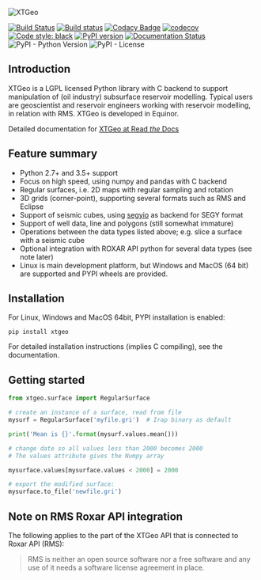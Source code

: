 ![XTGeo](https://github.com/equinor/xtgeo/blob/master/docs/images/xtgeo-logo-wide.png)

[![Build Status](https://travis-ci.com/equinor/xtgeo.svg?branch=master)](https://travis-ci.com/equinor/xtgeo)
[![Build status](https://ci.appveyor.com/api/projects/status/g795rox7g4k23l1q?svg=true)](https://ci.appveyor.com/project/jcrivenaes/xtgeo)
[![Codacy Badge](https://api.codacy.com/project/badge/Grade/c209aeed6a2a40b08ea859aeadf31cb0)](https://www.codacy.com/app/jcrivenaes/xtgeo?utm_source=github.com&amp;utm_medium=referral&amp;utm_content=equinor/xtgeo&amp;utm_campaign=Badge_Grade)
[![codecov](https://codecov.io/gh/equinor/xtgeo/branch/master/graph/badge.svg)](https://codecov.io/gh/equinor/xtgeo)
[![Code style: black](https://img.shields.io/badge/code%20style-black-000000.svg)](https://github.com/python/black)
[![PyPI version](https://badge.fury.io/py/xtgeo.svg)](https://badge.fury.io/py/xtgeo)
[![Documentation Status](https://readthedocs.org/projects/xtgeo/badge/?version=latest)](https://xtgeo.readthedocs.io/en/latest/?badge=latest)
![PyPI - Python Version](https://img.shields.io/pypi/pyversions/xtgeo.svg)
![PyPI - License](https://img.shields.io/pypi/l/xtgeo.svg)

## Introduction ##

XTGeo is a LGPL licensed Python library with C backend to support
manipulation of (oil industry) subsurface reservoir modelling. Typical
users are geoscientist and reservoir engineers working with
reservoir modelling, in relation with RMS. XTGeo is developed in Equinor.

Detailed documentation for [XTGeo at Read *the* Docs](https://xtgeo.readthedocs.io)

## Feature summary ##

   * Python 2.7+ and 3.5+ support
   * Focus on high speed, using numpy and pandas with C backend
   * Regular surfaces, i.e. 2D maps with regular sampling and rotation
   * 3D grids (corner-point), supporting several formats such as
     RMS and Eclipse
   * Support of seismic cubes, using
     [segyio](https://github.com/equinor/segyio) as backend for SEGY format
   * Support of well data, line and polygons (still somewhat immature)
   * Operations between the data types listed above; e.g. slice a surface
     with a seismic cube
   * Optional integration with ROXAR API python for several data types
     (see note later)
   * Linux is main development platform, but Windows and MacOS (64 bit) are supported
     and PYPI wheels are provided.

## Installation ##

For Linux, Windows and MacOS 64bit, PYPI installation is enabled:

```
pip install xtgeo
```
For detailed installation instructions (implies C compiling), see
the documentation.

## Getting started ##

```python
from xtgeo.surface import RegularSurface

# create an instance of a surface, read from file
mysurf = RegularSurface('myfile.gri')  # Irap binary as default

print('Mean is {}'.format(mysurf.values.mean()))

# change date so all values less than 2000 becomes 2000
# The values attribute gives the Numpy array

mysurface.values[mysurface.values < 2000] = 2000

# export the modified surface:
mysurface.to_file('newfile.gri')
```

## Note on RMS Roxar API integration ##

The following applies to the part of the XTGeo API that is
connected to Roxar API (RMS):

> RMS is neither an open source software nor a free software and
> any use of it needs a software license agreement in place.
